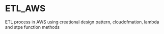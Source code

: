 # ETL_AWS
ETL process in AWS using creational design pattern, cloudofmation, lambda and stpe function methods
